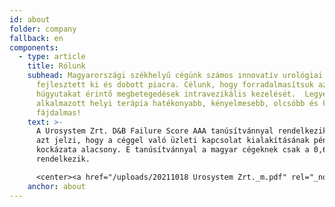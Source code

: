 ```yaml
---
id: about
folder: company
fallback: en
components:
  - type: article
    title: Rólunk
    subhead: Magyarországi székhelyű cégünk számos innovatív urológiai eszközt
      fejlesztett ki és dobott piacra. Célunk, hogy forradalmasítsuk az alsó
      húgyutakat érintő megbetegedések intravezikális kezelését.  Legyen az
      alkalmazott helyi terápia hatékonyabb, kényelmesebb, olcsóbb és kevésbé
      fájdalmas!
    text: >-
      A Urosystem Zrt. D&B Failure Score AAA tanúsítvánnyal rendelkezik, amely
      azt jelzi, hogy a céggel való üzleti kapcsolat kialakításának pénzügyi
      kockázata alacsony. E tanúsítvánnyal a magyar cégeknek csak a 0,63%-a
      rendelkezik.

      <center><a href="/uploads/20211018 Urosystem Zrt._m.pdf" rel="_noopener" target="_blank"><img loading="lazy" src="https://certificate.hungary.dnb.com/getimage?cid=5291630&lang=hu&typ=l&bg=FFFFFF&fg=000000" alt="Dun & Bradstreet tanusitvany" style="border:1px solid #CCCCCC" oncontextmenu="return false" title=" A Dun &amp; Bradstreet tanúsítvánnyal rendelkező cégekkel az üzletkötés kockázata alacsony. A minősítés a 100 éves nemzetközi tapasztalattal rendelkező, több száz változót figyelembe vevő Dun &amp; Bradstreet minősítési rendszeren alapul. A tanúsítvány az aktuális állapotot jelzi, és naponta frissül.   " /> </a></center>
    anchor: about
---
```

